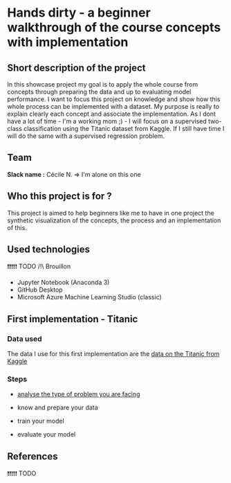 # Hands dirty - a beginner walkthrough of the course concepts with implementation

## Short description of the project

In this showcase project my goal is to apply the whole course from concepts through preparing the data and up to evaluating model performance.
I want to focus this project on knowledge and show how this whole process can be implemented with a dataset. My purpose is really to explain clearly each concept and associate the implementation.
As I dont have a lot of time - I'm a working mom ;) - I will focus on a supervised two-class classification using the Titanic dataset from Kaggle. If I still have time I will do the same with a supervised regression problem.

## Team

**Slack name :** Cécile N. => I'm alone on this one

## Who this project is for ?

This project is aimed to help beginners like me to have in one project the synthetic visualization of the concepts, the process and an implementation of this.

## Used technologies

❗️❗️❗️❗️❗️ TODO
/!\ Brouillon 
- Jupyter Notebook (Anaconda 3)
- GitHub Desktop
- Microsoft Azure Machine Learning Studio (classic)


## First implementation - Titanic
### Data used

The data I use for this first implementation are the [data on the Titanic from Kaggle](https://www.kaggle.com/c/titanic/data)

### Steps

- [analyse the type of problem you are facing](https://github.com/NAVERGONI/MicrosoftML-ProjectShowcasing/blob/master/project/C%C3%A9cile%20N/AnalyzeTheProblem-KnowYourData.ipynb)

- know and prepare your data 

- train your model

- evaluate your model
   
   
## References
   
   
❗️❗️❗️❗️❗️ TODO 




